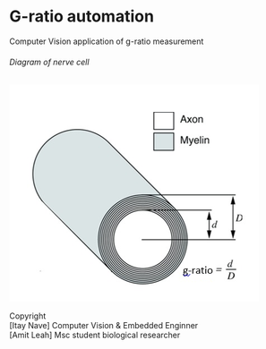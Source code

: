 # G-ratio automation
Computer Vision application of g-ratio measurement 


###### Diagram of nerve cell
![alt text](/github_images/diagram0.PNG)


Copyright
<br />
[Itay Nave] Computer Vision & Embedded Enginner
<br />
[Amit Leah] Msc student biological researcher
